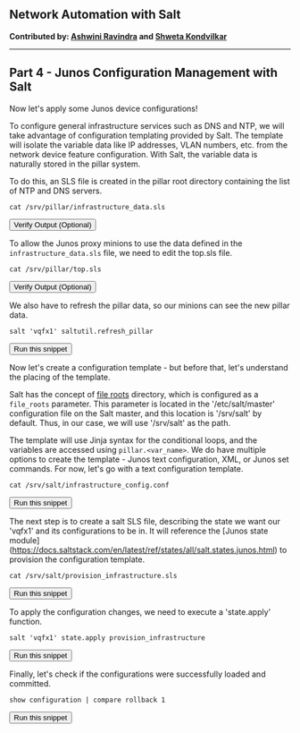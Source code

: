 ## Network Automation with Salt

**Contributed by: [Ashwini Ravindra](https://github.com/ashwiniravindra) and [Shweta Kondvilkar](https://github.com/skondvilkar)**

---

## Part 4 - Junos Configuration Management with Salt

Now let's apply some Junos device configurations!

To configure general infrastructure services such as DNS and NTP, we will take advantage of configuration templating provided by Salt. The template will isolate the variable data like IP addresses, VLAN numbers, etc. from the network device feature configuration. With Salt, the variable data is naturally stored in the pillar system.

To do this, an SLS file is created in the pillar root directory containing the list of NTP and DNS servers.

```
cat /srv/pillar/infrastructure_data.sls
``` 
<button type="button" class="btn btn-primary btn-sm" onclick="runSnippetInTab('salt1', 0)">Verify Output (Optional)</button>

To allow the Junos proxy minions to use the data defined in the `infrastructure_data.sls` file, we need to edit the top.sls file.

```
cat /srv/pillar/top.sls
```
<button type="button" class="btn btn-primary btn-sm" onclick="runSnippetInTab('salt1', 1)">Verify Output (Optional)</button>

We also have to refresh the pillar data, so our minions can see the new pillar data.

```
salt 'vqfx1' saltutil.refresh_pillar
```
<button type="button" class="btn btn-primary btn-sm" onclick="runSnippetInTab('salt1', 2)">Run this snippet</button>

Now let's create a configuration template - but before that, let's understand the placing of the template.

Salt has the concept of [file roots](https://docs.saltstack.com/en/latest/ref/file_server/file_roots.html) directory, which is configured as a `file_roots` parameter. This parameter is located in the '/etc/salt/master' configuration file on the Salt master, and this location is '/srv/salt' by default. Thus, in our case, we will use '/srv/salt' as the path.

The template will use Jinja syntax for the conditional loops, and the variables are accessed using `pillar.<var_name>`. We do have multiple options to create the template - Junos text configuration, XML, or Junos set commands. For now, let's go with a text configuration template.

```
cat /srv/salt/infrastructure_config.conf
``` 
<button type="button" class="btn btn-primary btn-sm" onclick="runSnippetInTab('salt1', 3)">Run this snippet</button>

The next step is to create a salt SLS file, describing the state we want our 'vqfx1' and its configurations to be in. It will reference the [Junos state module] (https://docs.saltstack.com/en/latest/ref/states/all/salt.states.junos.html) to provision the configuration template.

```
cat /srv/salt/provision_infrastructure.sls
```
<button type="button" class="btn btn-primary btn-sm" onclick="runSnippetInTab('salt1', 4)">Run this snippet</button>

To apply the configuration changes, we need to execute a 'state.apply' function.

```
salt 'vqfx1' state.apply provision_infrastructure
```
<button type="button" class="btn btn-primary btn-sm" onclick="runSnippetInTab('salt1', 5)">Run this snippet</button>

Finally, let's check if the configurations were successfully loaded and committed.

```
show configuration | compare rollback 1
```
<button type="button" class="btn btn-primary btn-sm" onclick="runSnippetInTab('vqfx1', 6)">Run this snippet</button>


